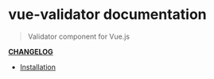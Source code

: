 # vue-validator documentation

> Validator component for Vue.js 

**[CHANGELOG](https://github.com/vuejs/vue-validator/blob/dev/CHANGELOG.md)**

- [Installation](installation.md)

